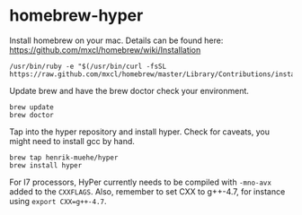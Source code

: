 homebrew-hyper
==============

Install homebrew on your mac. Details can be found here: https://github.com/mxcl/homebrew/wiki/Installation


    /usr/bin/ruby -e "$(/usr/bin/curl -fsSL https://raw.github.com/mxcl/homebrew/master/Library/Contributions/install_homebrew.rb)"

Update brew and have the brew doctor check your environment.

    brew update
    brew doctor
    
Tap into the hyper repository and install hyper. Check for caveats, you might need to install gcc by hand.
    
    brew tap henrik-muehe/hyper
    brew install hyper
    
For I7 processors, HyPer currently needs to be compiled with `-mno-avx` added to the `CXXFLAGS`. Also, remember to set CXX to g++-4.7, for instance using `export CXX=g++-4.7`.